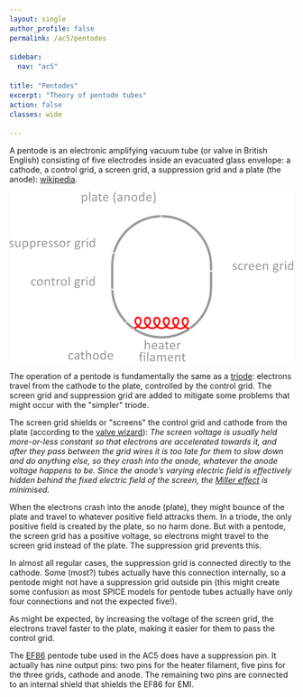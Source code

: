 ```yaml
---
layout: single
author_profile: false
permalink: /ac5/pentodes

sidebar:
  nav: "ac5"

title: "Pentodes"
excerpt: "Theory of pentode tubes"
action: false
classes: wide

---
```

A pentode is an electronic amplifying vacuum tube (or valve in British English) consisting of five electrodes inside an evacuated glass envelope: a cathode, a control grid, a screen grid, a suppression grid and a plate (the anode): [wikipedia](https://en.wikipedia.org/wiki/Pentode).

![](/assets/images/ac5/pentode.svg)

The operation of a pentode is fundamentally the same as a [triode](/ac5/triode): electrons travel from the cathode to the plate, controlled by the control grid. The screen grid and suppression grid are added to mitigate some problems that might occur with the "simpler" triode.

The screen grid shields or "screens" the control grid and cathode from the plate (according to the [valve wizard](http://www.valvewizard.co.uk/pentode.html)): *The screen voltage is usually held more-or-less constant so that electrons are accelerated towards it, and after they pass between the grid wires it is too late for them to slow down and do anything else, so they crash into the anode, whatever the anode voltage happens to be. Since the anode’s varying electric field is effectively hidden behind the fixed electric field of the screen, the [Miller effect](http://www.valvewizard.co.uk/gridstopper.html) is minimised.*

When the electrons crash into the anode (plate), they might bounce of the plate and travel to whatever positive field attracks them. In a triode, the only positive field is created by the plate, so no harm done. But with a pentode, the screen grid has a positive voltage, so electrons might travel to the screen grid instead of the plate. The suppression grid prevents this.

In almost all regular cases, the suppression grid is connected directly to the cathode. Some (most?) tubes actually have this connection internally, so a pentode might not have a suppression grid outside pin (this might create some confusion as most SPICE models for pentode tubes actually have only four connections and not the expected five!).

As might be expected, by increasing the voltage of the screen grid, the electrons travel faster to the plate, making it easier for them to pass the control grid.

The [EF86](/ac5/EF86) pentode tube used in the AC5 does have a suppression pin. It actually has nine output pins: two pins for the heater filament, five pins for the three grids, cathode and anode. The remaining two pins are connected to an internal shield that shields the EF86 for EMI.
